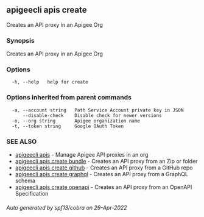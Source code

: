 ## apigeecli apis create

Creates an API proxy in an Apigee Org

### Synopsis

Creates an API proxy in an Apigee Org

### Options

```
  -h, --help   help for create
```

### Options inherited from parent commands

```
  -a, --account string   Path Service Account private key in JSON
      --disable-check    Disable check for newer versions
  -o, --org string       Apigee organization name
  -t, --token string     Google OAuth Token
```

### SEE ALSO

* [apigeecli apis](apigeecli_apis.md)	 - Manage Apigee API proxies in an org
* [apigeecli apis create bundle](apigeecli_apis_create_bundle.md)	 - Creates an API proxy from an Zip or folder
* [apigeecli apis create github](apigeecli_apis_create_github.md)	 - Creates an API proxy from a GitHub repo
* [apigeecli apis create graphql](apigeecli_apis_create_graphql.md)	 - Creates an API proxy from a GraphQL schema
* [apigeecli apis create openapi](apigeecli_apis_create_openapi.md)	 - Creates an API proxy from an OpenAPI Specification

###### Auto generated by spf13/cobra on 29-Apr-2022
